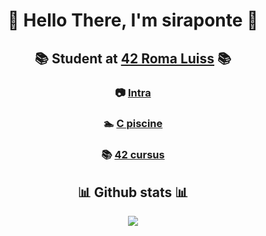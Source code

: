 <h1 align=center> 🐧 Hello There, I'm siraponte 🐧 </h1>

<h2 align=center> 
 
📚 Student at [42 Roma Luiss](https://42roma.it/en/)  📚 
</h2>

<h3 align=center>
 
📷 [Intra](https://profile.intra.42.fr/users/cserapon) 
</h3>

<h3 align=center>
 
   🏊 [C piscine](https://github.com/siraponte/piscine_c)
</h3>

<h3 align=center>
 
📚 [42 cursus](https://github.com/siraponte/cursus_42)
</h3>

<h2 align=center> 📊 Github stats 📊 </h2>

<p align=center>
  
<img src="https://github-readme-stats.vercel.app/api?username=siraponte&show_icons=true&theme=dark" />
</p>


